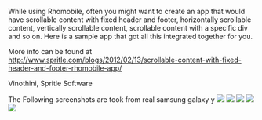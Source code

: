 While using Rhomobile, often you might want to create an app that would have scrollable content with fixed header and footer, horizontally scrollable content, vertically scrollable content, scrollable content with a specific div and so on. Here is a sample app that got all this integrated together for you.

More info can be found at http://www.spritle.com/blogs/2012/02/13/scrollable-content-with-fixed-header-and-footer-rhomobile-app/

Vinothini, Spritle Software

The Following screenshots are took from real samsung galaxy y
<img src="http://www.spritle.com/blogs/wp-content/uploads/2012/02/mainpage.png" />
<img src="http://www.spritle.com/blogs/wp-content/uploads/2012/02/vertical_scroll.png" />
<img src="http://www.spritle.com/blogs/wp-content/uploads/2012/02/horizontal_scroll.png" />
<img src="http://www.spritle.com/blogs/wp-content/uploads/2012/02/carousel_scroll.png" />
<img src="http://www.spritle.com/blogs/wp-content/uploads/2012/02/fixed_height_div.png" />